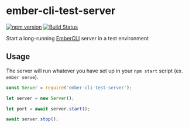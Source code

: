 # ember-cli-test-server

[![npm version](https://badge.fury.io/js/ember-cli-test-server.svg)](https://badge.fury.io/js/ember-cli-test-server)
[![Build Status](https://travis-ci.org/kellyselden/ember-cli-test-server.svg?branch=master)](https://travis-ci.org/kellyselden/ember-cli-test-server)

Start a long-running [EmberCLI](https://ember-cli.com) server in a test environment

## Usage

The server will run whatever you have set up in your `npm start` script (ex. `ember serve`).

```js
const Server = require('ember-cli-test-server');

let server = new Server();

let port = await server.start();

await server.stop();
```
